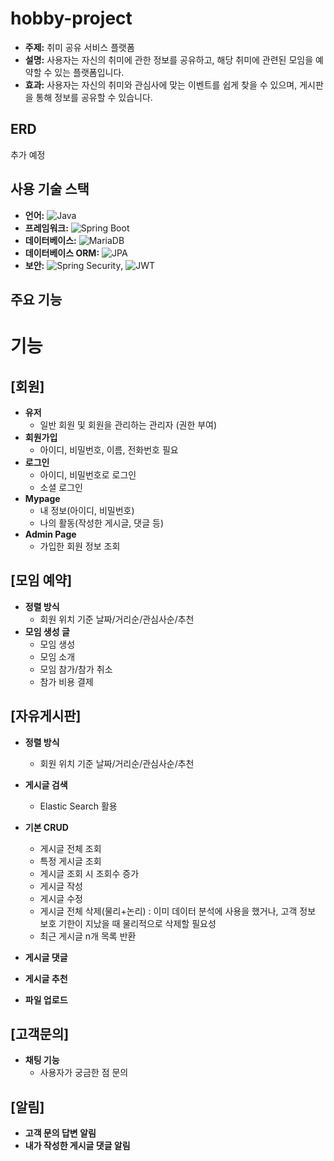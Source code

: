 # hobby-project
- **주제:** 취미 공유 서비스 플랫폼
- **설명:** 사용자는 자신의 취미에 관한 정보를 공유하고, 해당 취미에 관련된 모임을 예약할 수 있는 플랫폼입니다.
- **효과:** 사용자는 자신의 취미와 관심사에 맞는 이벤트를 쉽게 찾을 수 있으며, 게시판을 통해 정보를 공유할 수 있습니다.

## ERD

추가 예정

## 사용 기술 스택
- **언어:** ![Java](https://img.shields.io/badge/Java-007396?style=flat-square&logo=java&logoColor=white)
- **프레임워크:** ![Spring Boot](https://img.shields.io/badge/Spring%20Boot-6DB33F?style=flat-square&logo=spring&logoColor=white)
- **데이터베이스:** ![MariaDB](https://img.shields.io/badge/MariaDB-003545?style=flat-square&logo=mariadb&logoColor=white)
- **데이터베이스 ORM:** ![JPA](https://img.shields.io/badge/JPA-4285F4?style=flat-square&logo=jpa&logoColor=white)
- **보안:** ![Spring Security](https://img.shields.io/badge/Spring%20Security-5F6A6A?style=flat-square&logo=spring&logoColor=white), ![JWT](https://img.shields.io/badge/JWT-000000?style=flat-square&logo=json-web-tokens&logoColor=white)

## 주요 기능

# 기능

## [회원]

- **유저**
  - 일반 회원 및 회원을 관리하는 관리자 (권한 부여)
- **회원가입**
  - 아이디, 비밀번호, 이름, 전화번호 필요
- **로그인**
  - 아이디, 비밀번호로 로그인
  - 소셜 로그인
- **Mypage**
  - 내 정보(아이디, 비밀번호)
  - 나의 활동(작성한 게시글, 댓글 등)
- **Admin Page**
  - 가입한 회원 정보 조회

## [모임 예약]

- **정렬 방식**
  - 회원 위치 기준 날짜/거리순/관심사순/추천
- **모임 생성 글**
  - 모임 생성
  - 모임 소개
  - 모임 참가/참가 취소
  - 참가 비용 결제

## [자유게시판]

- **정렬 방식**
  - 회원 위치 기준 날짜/거리순/관심사순/추천
- **게시글 검색**
  - Elastic Search 활용
- **기본 CRUD**
  - 게시글 전체 조회
  - 특정 게시글 조회
  - 게시글 조회 시 조회수 증가
  - 게시글 작성
  - 게시글 수정
  - 게시글 전체 삭제(물리+논리) : 이미 데이터 분석에 사용을 했거나, 고객 정보 보호 기한이 지났을 때 물리적으로 삭제할 필요성
  - 최근 게시글 n개 목록 반환
  
- **게시글 댓글**
- **게시글 추천**
- **파일 업로드**

## [고객문의]

- **채팅 기능**
  - 사용자가 궁금한 점 문의

## [알림]

- **고객 문의 답변 알림**
- **내가 작성한 게시글 댓글 알림**
